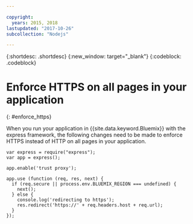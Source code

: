 ```yaml
---

copyright:
  years: 2015, 2018
lastupdated: "2017-10-26"
subcollection: "Nodejs"

---
```


{:shortdesc: .shortdesc}
{:new_window: target="_blank"}
{:codeblock: .codeblock}

# Enforce HTTPS on all pages in your application
{: #enforce_https}

When you run your application in {{site.data.keyword.Bluemix}} with the express framework, the following changes need to be made to enforce HTTPS instead of HTTP on all pages in your application.

```
var express = require("express");
var app = express();

app.enable('trust proxy');

app.use (function (req, res, next) {
  if (req.secure || process.env.BLUEMIX_REGION === undefined) {
    next();
  } else {
    console.log('redirecting to https');
    res.redirect('https://' + req.headers.host + req.url);
  }
});
```

